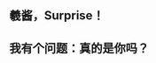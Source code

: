 <!-- slide -->

羲酱，Surprise！
----------------

<!-- slide -->

我有个问题：真的是你吗？
------------------------
